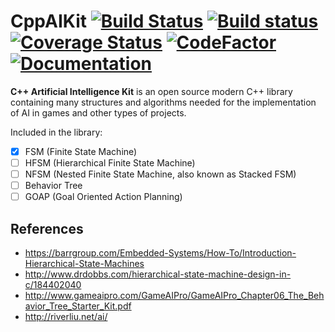 # CppAIKit [![Build Status](https://travis-ci.org/leokolln/cppaikit.svg?branch=master)](https://travis-ci.org/leokolln/cppaikit) [![Build status](https://ci.appveyor.com/api/projects/status/v1l8g99t05k8bto6/branch/master?svg=true)](https://ci.appveyor.com/project/leokolln/cppaikit/branch/master) [![Coverage Status](https://coveralls.io/repos/github/leokolln/cppaikit/badge.svg?branch=master)](https://coveralls.io/github/leokolln/cppaikit?branch=master) [![CodeFactor](https://www.codefactor.io/repository/github/leokolln/cppaikit/badge/master)](https://www.codefactor.io/repository/github/leokolln/cppaikit/overview/master) [![Documentation](https://codedocs.xyz/leokolln/cppaikit.svg)](https://codedocs.xyz/leokolln/cppaikit/)

**C++ Artificial Intelligence Kit** is an open source modern C++ library containing many structures and algorithms needed for the implementation of AI in games and other types of projects.

Included in the library:
* [x] FSM (Finite State Machine)
* [ ] HFSM (Hierarchical Finite State Machine)
* [ ] NFSM (Nested Finite State Machine, also known as Stacked FSM)
* [ ] Behavior Tree
* [ ] GOAP (Goal Oriented Action Planning)

## References
* https://barrgroup.com/Embedded-Systems/How-To/Introduction-Hierarchical-State-Machines
* http://www.drdobbs.com/hierarchical-state-machine-design-in-c/184402040
* http://www.gameaipro.com/GameAIPro/GameAIPro_Chapter06_The_Behavior_Tree_Starter_Kit.pdf
* http://riverliu.net/ai/
